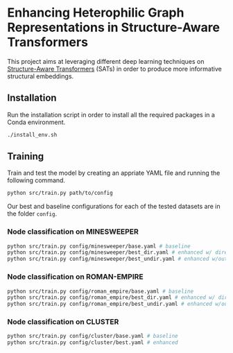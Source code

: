 # Enhancing Heterophilic Graph Representations in Structure-Aware Transformers

This project aims at leveraging different deep learning techniques on [Structure-Aware Transformers](https://arxiv.org/abs/2202.03036) (SATs) in order to produce more informative structural embeddings.

## Installation
Run the installation script in order to install all the required packages in a Conda environment.

```bash
./install_env.sh
```

## Training
Train and test the model by creating an appriate YAML file and running the following command.

```bash
python src/train.py path/to/config
```

Our best and baseline configurations for each of the tested datasets are in the folder `config`.

### Node classification on MINESWEEPER
```bash
python src/train.py config/minesweeper/base.yaml # baseline
python src/train.py config/minesweeper/best_dir.yaml # enhanced w/ directionality
python src/train.py config/minesweeper/best_undir.yaml # enhanced w/out directionality
```

### Node classification on ROMAN-EMPIRE
```bash
python src/train.py config/roman_empire/base.yaml # baseline
python src/train.py config/roman_empire/best_dir.yaml # enhanced w/ directionality
python src/train.py config/roman_empire/best_undir.yaml # enhanced w/out directionality
```

### Node classification on CLUSTER
```bash
python src/train.py config/cluster/base.yaml # baseline
python src/train.py config/cluster/best.yaml # enhanced
```
